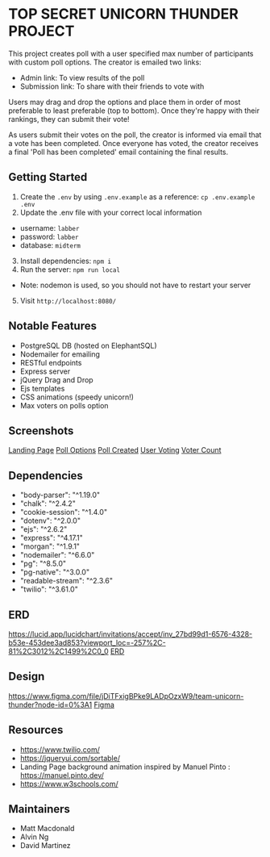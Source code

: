 # TOP SECRET UNICORN THUNDER PROJECT
This project creates poll with a user specified max number of participants with custom poll options. The creator is emailed two links:
- Admin link: To view results of the poll
- Submission link: To share with their friends to vote with

Users may drag and drop the options and place them in order of most preferable to least preferable (top to bottom). Once they're happy with their rankings, they can submit their vote!

As users submit their votes on the poll, the creator is informed via email that a vote has been completed. Once everyone has voted, the creator receives a final 'Poll has been completed' email containing the final results.
## Getting Started
1. Create the `.env` by using `.env.example` as a reference: `cp .env.example .env`
2. Update the .env file with your correct local information 
  - username: `labber` 
  - password: `labber` 
  - database: `midterm`
3. Install dependencies: `npm i`
4. Run the server: `npm run local`
  - Note: nodemon is used, so you should not have to restart your server
5. Visit `http://localhost:8080/`
   
## Notable Features
- PostgreSQL DB (hosted on ElephantSQL)
- Nodemailer for emailing
- RESTful endpoints
- Express server
- jQuery Drag and Drop
- Ejs templates
- CSS animations (speedy unicorn!)
- Max voters on polls option

## Screenshots
[Landing Page](https://github.com/aStrangeGoatInTheShadows/indecision_eradicator/blob/master/Docs/Landing%20Page.png)
[Poll Options](https://github.com/aStrangeGoatInTheShadows/indecision_eradicator/blob/master/Docs/Create%20poll%20options.png)
[Poll Created](https://github.com/aStrangeGoatInTheShadows/indecision_eradicator/blob/master/Docs/poll%20created%20with%20links.png)
[User Voting](https://github.com/aStrangeGoatInTheShadows/indecision_eradicator/blob/master/Docs/user%20voting.png)
[Voter Count](https://github.com/aStrangeGoatInTheShadows/indecision_eradicator/blob/master/Docs/1%20of%203%20voters%20voted.png)

## Dependencies
- "body-parser": "^1.19.0"
- "chalk": "^2.4.2"
- "cookie-session": "^1.4.0"
- "dotenv": "^2.0.0"
- "ejs": "^2.6.2"
- "express": "^4.17.1"
- "morgan": "^1.9.1"
- "nodemailer": "^6.6.0"
- "pg": "^8.5.0"
- "pg-native": "^3.0.0"
- "readable-stream": "^2.3.6"
- "twilio": "^3.61.0"

## ERD
https://lucid.app/lucidchart/invitations/accept/inv_27bd99d1-6576-4328-b53e-453dee3ad853?viewport_loc=-257%2C-81%2C3012%2C1499%2C0_0
[ERD](https://github.com/aStrangeGoatInTheShadows/indecision_eradicator/blob/master/Docs/ERD.png)


## Design
https://www.figma.com/file/jDiTFxigBPke9LADpOzxW9/team-unicorn-thunder?node-id=0%3A1
[Figma](https://github.com/aStrangeGoatInTheShadows/indecision_eradicator/blob/master/Docs/Figma.png)

## Resources
- https://www.twilio.com/
- https://jqueryui.com/sortable/
- Landing Page background animation inspired by Manuel Pinto : https://manuel.pinto.dev/
- https://www.w3schools.com/

## Maintainers
- Matt Macdonald
- Alvin Ng
- David Martinez
